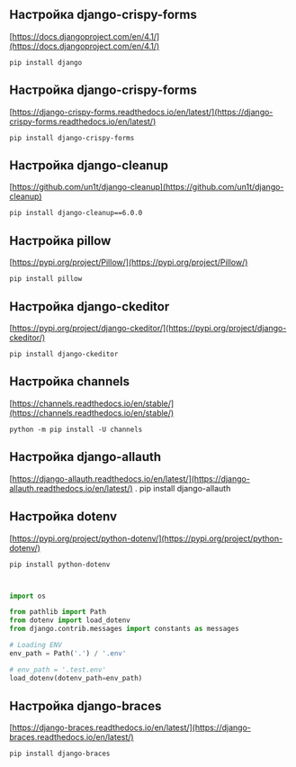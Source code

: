 ## Настройка django-crispy-forms

[https://docs.djangoproject.com/en/4.1/](https://docs.djangoproject.com/en/4.1/)

    pip install django

## Настройка django-crispy-forms

[https://django-crispy-forms.readthedocs.io/en/latest/](https://django-crispy-forms.readthedocs.io/en/latest/)

    pip install django-crispy-forms

## Настройка django-cleanup

[https://github.com/un1t/django-cleanup](https://github.com/un1t/django-cleanup)

    pip install django-cleanup==6.0.0

## Настройка pillow 

[https://pypi.org/project/Pillow/](https://pypi.org/project/Pillow/)

    pip install pillow

## Настройка django-ckeditor 

[https://pypi.org/project/django-ckeditor/](https://pypi.org/project/django-ckeditor/)

    pip install django-ckeditor

## Настройка channels

[https://channels.readthedocs.io/en/stable/](https://channels.readthedocs.io/en/stable/)

    python -m pip install -U channels

## Настройка django-allauth

[https://django-allauth.readthedocs.io/en/latest/](https://django-allauth.readthedocs.io/en/latest/)
    .
    pip install django-allauth

## Настройка dotenv

[https://pypi.org/project/python-dotenv/](https://pypi.org/project/python-dotenv/)

    pip install python-dotenv

```python


import os

from pathlib import Path
from dotenv import load_dotenv
from django.contrib.messages import constants as messages

# Loading ENV
env_path = Path('.') / '.env'

# env_path = '.test.env'
load_dotenv(dotenv_path=env_path)
```

## Настройка django-braces

[https://django-braces.readthedocs.io/en/latest/](https://django-braces.readthedocs.io/en/latest/)

    pip install django-braces
    
